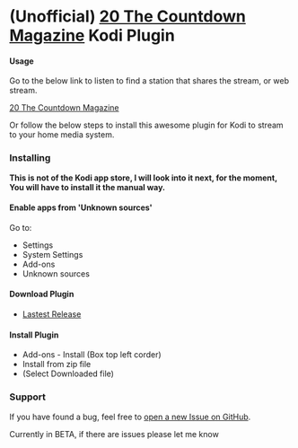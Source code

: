 # (Unofficial) [20 The Countdown Magazine](http://20thecountdownmagazine.com/) Kodi Plugin

#### Usage
Go to the below link to listen to find a station that shares the stream, or web stream.

[20 The Countdown Magazine](http://20thecountdownmagazine.com/)


Or follow the below steps to install this awesome plugin for Kodi to stream to your home media system.

### Installing

**This is not of the Kodi app store, I will look into it next, for the moment, You will have to install it the manual way.**


#### Enable apps from 'Unknown sources'
Go to:
 * Settings
 * System Settings
 * Add-ons
 * Unknown sources

#### Download Plugin 
 * [Lastest Release](https://github.com/JustinFuhrmeister-Clarke/plugin.audio.20TCM/releases)

#### Install Plugin
 * Add-ons - Install (Box top left corder)
 * Install from zip file
 * (Select Downloaded file)


### Support
If you have found a bug, feel free to [open a new Issue on GitHub](https://github.com/JustinFuhrmeister-Clarke/plugin.audio.20TCM/issues).

Currently in BETA, if there are issues please let me know
